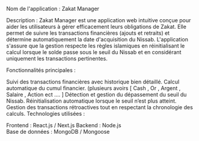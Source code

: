 
Nom de l'application : Zakat Manager

Description :
Zakat Manager est une application web intuitive conçue pour aider les utilisateurs à gérer efficacement leurs obligations de Zakat. Elle permet de suivre les transactions financières (ajouts et retraits) et détermine automatiquement la date d'acquisition du Nissab. L'application s'assure que la gestion respecte les règles islamiques en réinitialisant le calcul lorsque le solde passe sous le seuil du Nissab et en considérant uniquement les transactions pertinentes.

Fonctionnalités principales :

Suivi des transactions financières avec historique bien détaillé.
Calcul automatique du cumul financier. (plusieurs avoirs  [ Cash , Or , Argent , Salaire , Action ect .... ]
Détection et gestion du dépassement du seuil du Nissab.
Réinitialisation automatique lorsque le seuil n’est plus atteint.
Gestion des transactions rétroactives tout en respectant la chronologie des calculs.
Technologies utilisées :

Frontend : React.js / Next.js
Backend : Node.js  
Base de données : MongoDB / Mongoose
 
